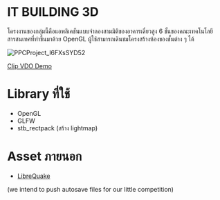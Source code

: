 # IT BUILDING 3D

โครงงานของกลุ่มนี้คือแอพลิเคชันแบบจำลองสามมิติของอาคารเดี่ยวสูง 6 ชั้นของคณะเทคโนโลยีสารสนเทศที่ทำขึ้นมาด้วย OpenGL ผู้ใช้สามารถเดินชมโครงสร้างห้องของชั้นต่าง ๆ ได้

![PPCProject_l6FXsSYD52](https://github.com/gongpha/PPCProject/assets/13400398/56d13adb-9656-4c9d-915e-d66440d462d7)


[Clip VDO Demo](https://youtu.be/p9wrWvC83Ag)

# Library ที่ใช้
- OpenGL
- GLFW
- stb_rectpack (สร้าง lightmap)

# Asset ภายนอก
- [LibreQuake](https://github.com/MissLavender-LQ/LibreQuake)

(we intend to push autosave files for our little competition)
